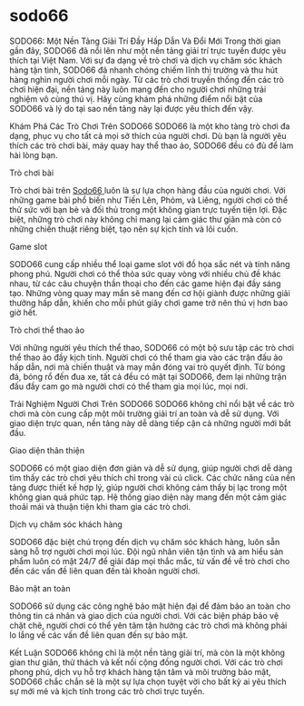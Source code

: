 # sodo66
SODO66: Một Nền Tảng Giải Trí Đầy Hấp Dẫn Và Đổi Mới
Trong thời gian gần đây, SODO66 đã nổi lên như một nền tảng giải trí trực tuyến được yêu thích tại Việt Nam. Với sự đa dạng về trò chơi và dịch vụ chăm sóc khách hàng tận tình, SODO66 đã nhanh chóng chiếm lĩnh thị trường và thu hút hàng nghìn người chơi mỗi ngày. Từ các trò chơi truyền thống đến các trò chơi hiện đại, nền tảng này luôn mang đến cho người chơi những trải nghiệm vô cùng thú vị. Hãy cùng khám phá những điểm nổi bật của SODO66 và lý do tại sao nền tảng này lại được yêu thích đến vậy.

Khám Phá Các Trò Chơi Trên SODO66
SODO66 là một kho tàng trò chơi đa dạng, phục vụ cho tất cả mọi sở thích của người chơi. Dù bạn là người yêu thích các trò chơi bài, máy quay hay thể thao ảo, SODO66 đều có đủ để làm hài lòng bạn.

Trò chơi bài

Trò chơi bài trên <a href="https://sodo66-vi.com"> Sodo66 </a> luôn là sự lựa chọn hàng đầu của người chơi. Với những game bài phổ biến như Tiến Lên, Phỏm, và Liêng, người chơi có thể thử sức với bạn bè và đối thủ trong một không gian trực tuyến tiện lợi. Đặc biệt, những trò chơi này không chỉ mang lại cảm giác thư giãn mà còn có những chiến thuật riêng biệt, tạo nên sự kịch tính và lôi cuốn.

Game slot

SODO66 cung cấp nhiều thể loại game slot với đồ họa sắc nét và tính năng phong phú. Người chơi có thể thỏa sức quay vòng với nhiều chủ đề khác nhau, từ các câu chuyện thần thoại cho đến các game hiện đại đầy sáng tạo. Những vòng quay may mắn sẽ mang đến cơ hội giành được những giải thưởng hấp dẫn, khiến cho mỗi phút giây chơi game trở nên thú vị hơn bao giờ hết.

Trò chơi thể thao ảo

Với những người yêu thích thể thao, SODO66 có một bộ sưu tập các trò chơi thể thao ảo đầy kịch tính. Người chơi có thể tham gia vào các trận đấu ảo hấp dẫn, nơi mà chiến thuật và may mắn đóng vai trò quyết định. Từ bóng đá, bóng rổ đến đua xe, tất cả đều có mặt tại SODO66, đem lại những trận đấu đầy cam go mà người chơi có thể tham gia mọi lúc, mọi nơi.

Trải Nghiệm Người Chơi Trên SODO66
SODO66 không chỉ nổi bật về các trò chơi mà còn cung cấp một môi trường giải trí an toàn và dễ sử dụng. Với giao diện trực quan, nền tảng này dễ dàng tiếp cận cả những người mới bắt đầu.

Giao diện thân thiện

SODO66 có một giao diện đơn giản và dễ sử dụng, giúp người chơi dễ dàng tìm thấy các trò chơi yêu thích chỉ trong vài cú click. Các chức năng của nền tảng được thiết kế hợp lý, giúp người chơi không cảm thấy bị lạc trong một không gian quá phức tạp. Hệ thống giao diện này mang đến một cảm giác thoải mái và thuận tiện khi tham gia các trò chơi.

Dịch vụ chăm sóc khách hàng

SODO66 đặc biệt chú trọng đến dịch vụ chăm sóc khách hàng, luôn sẵn sàng hỗ trợ người chơi mọi lúc. Đội ngũ nhân viên tận tình và am hiểu sản phẩm luôn có mặt 24/7 để giải đáp mọi thắc mắc, từ vấn đề về trò chơi cho đến các vấn đề liên quan đến tài khoản người chơi.

Bảo mật an toàn

SODO66 sử dụng các công nghệ bảo mật hiện đại để đảm bảo an toàn cho thông tin cá nhân và giao dịch của người chơi. Với các biện pháp bảo vệ chặt chẽ, người chơi có thể yên tâm tận hưởng các trò chơi mà không phải lo lắng về các vấn đề liên quan đến sự bảo mật.

Kết Luận
SODO66 không chỉ là một nền tảng giải trí, mà còn là một không gian thư giãn, thử thách và kết nối cộng đồng người chơi. Với các trò chơi phong phú, dịch vụ hỗ trợ khách hàng tận tâm và môi trường bảo mật, SODO66 chắc chắn sẽ là một sự lựa chọn tuyệt vời cho bất kỳ ai yêu thích sự mới mẻ và kịch tính trong các trò chơi trực tuyến.

